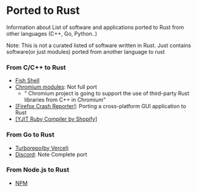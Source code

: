 # Ported to Rust

Information about List of software and applications ported to Rust from other languages (C++, Go, Python..)

Note: This is not a curated listed of software written in Rust. 
Just contains software(or just modules) ported from another language to rust

### From C/C++ to Rust
- [Fish Shell](https://github.com/fish-shell/fish-shell/blob/master/doc_internal/fish-riir-plan.md)
- [Chromium modules](https://security.googleblog.com/2023/01/supporting-use-of-rust-in-chromium.html): Not full port
  * " Chromium project is going to support the use of third-party Rust libraries from C++ in Chromium"
- [[Firefox Crash Reporter]](https://hacks.mozilla.org/2024/04/porting-a-cross-platform-gui-application-to-rust/): Porting a cross-platform GUI application to Rust
- [[YJIT Ruby Compiler by Shopify]](https://shopify.engineering/porting-yjit-ruby-compiler-to-rust)


### From Go to Rust
 - [Turborepo(by Vercel)](https://vercel.com/blog/how-turborepo-is-porting-from-go-to-rust)
 - [Discord](https://chromium.googlesource.com/chromium/src/+/refs/heads/main/docs/rust.md): Note Complete port

### From Node.js to Rust
  - [NPM](https://www.infoq.com/news/2019/03/rust-npm-performance/)
